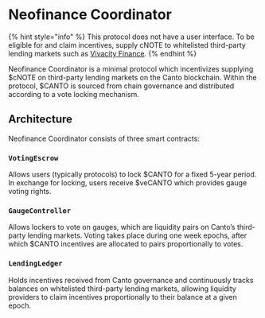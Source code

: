 # Neofinance Coordinator

{% hint style="info" %}
This protocol does not have a user interface. To be eligible for and claim incentives, supply cNOTE to whitelisted third-party lending markets such as [Vivacity Finance](https://vivacity.finance/).
{% endhint %}

Neofinance Coordinator is a minimal protocol which incentivizes supplying $cNOTE on third-party lending markets on the Canto blockchain. Within the protocol, $CANTO is sourced from chain governance and distributed according to a vote locking mechanism.

## Architecture <a href="#architecture" id="architecture"></a>

Neofinance Coordinator consists of three smart contracts:

### `VotingEscrow` <a href="#votingescrow" id="votingescrow"></a>

Allows users (typically protocols) to lock $CANTO for a fixed 5-year period. In exchange for locking, users receive $veCANTO which provides gauge voting rights.

### `GaugeController` <a href="#gaugecontroller" id="gaugecontroller"></a>

Allows lockers to vote on gauges, which are liquidity pairs on Canto’s third-party lending markets. Voting takes place during one week epochs, after which $CANTO incentives are allocated to pairs proportionally to votes.

### `LendingLedger` <a href="#lendingledger" id="lendingledger"></a>

Holds incentives received from Canto governance and continuously tracks balances on whitelisted third-party lending markets, allowing liquidity providers to claim incentives proportionally to their balance at a given epoch.
